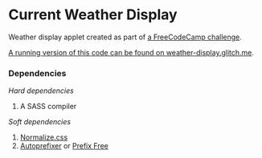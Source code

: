 # Current Weather Display

Weather display applet created as part of [a FreeCodeCamp challenge](https://learn.freecodecamp.org/coding-interview-prep/take-home-projects/show-the-local-weather/).

[A running version of this code can be found on weather-display.glitch.me](https://weather-display.glitch.me/).

### Dependencies
*Hard dependencies*
1. A SASS compiler

*Soft dependencies*
1. [Normalize.css](https://github.com/necolas/normalize.css/)
2. [Autoprefixer](https://github.com/postcss/autoprefixer) or [Prefix Free](https://cdnjs.cloudflare.com/ajax/libs/prefixfree/1.0.7/prefixfree.min.js)